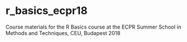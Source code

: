 # r_basics_ecpr18
Course materials for the R Basics course at the ECPR Summer School in Methods and Techniques, CEU, Budapest 2018
